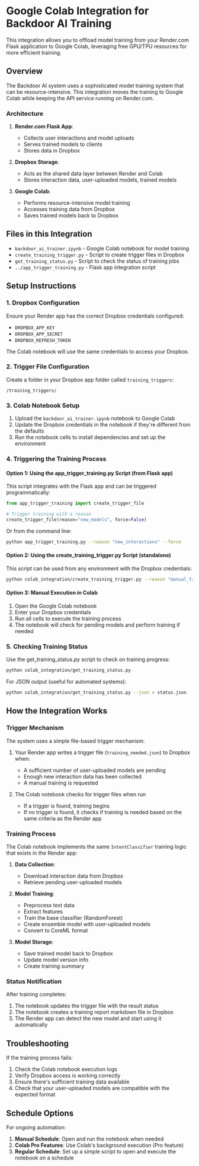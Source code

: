 # Google Colab Integration for Backdoor AI Training

This integration allows you to offload model training from your Render.com Flask application to Google Colab, leveraging free GPU/TPU resources for more efficient training.

## Overview

The Backdoor AI system uses a sophisticated model training system that can be resource-intensive. This integration moves the training to Google Colab while keeping the API service running on Render.com.

### Architecture

1. **Render.com Flask App**: 
   - Collects user interactions and model uploads
   - Serves trained models to clients
   - Stores data in Dropbox

2. **Dropbox Storage**:
   - Acts as the shared data layer between Render and Colab
   - Stores interaction data, user-uploaded models, trained models

3. **Google Colab**:
   - Performs resource-intensive model training
   - Accesses training data from Dropbox
   - Saves trained models back to Dropbox

## Files in this Integration

- `backdoor_ai_trainer.ipynb` - Google Colab notebook for model training
- `create_training_trigger.py` - Script to create trigger files in Dropbox
- `get_training_status.py` - Script to check the status of training jobs
- `../app_trigger_training.py` - Flask app integration script

## Setup Instructions

### 1. Dropbox Configuration

Ensure your Render app has the correct Dropbox credentials configured:
- `DROPBOX_APP_KEY` 
- `DROPBOX_APP_SECRET`
- `DROPBOX_REFRESH_TOKEN`

The Colab notebook will use the same credentials to access your Dropbox.

### 2. Trigger File Configuration

Create a folder in your Dropbox app folder called `training_triggers`:

```
/training_triggers/
```

### 3. Colab Notebook Setup

1. Upload the `backdoor_ai_trainer.ipynb` notebook to Google Colab
2. Update the Dropbox credentials in the notebook if they're different from the defaults
3. Run the notebook cells to install dependencies and set up the environment

### 4. Triggering the Training Process

#### Option 1: Using the app_trigger_training.py Script (from Flask app)

This script integrates with the Flask app and can be triggered programmatically:

```python
from app_trigger_training import create_trigger_file

# Trigger training with a reason
create_trigger_file(reason="new_models", force=False)
```

Or from the command line:

```bash
python app_trigger_training.py --reason "new_interactions" --force
```

#### Option 2: Using the create_training_trigger.py Script (standalone)

This script can be used from any environment with the Dropbox credentials:

```bash
python colab_integration/create_training_trigger.py --reason "manual_trigger" --force
```

#### Option 3: Manual Execution in Colab

1. Open the Google Colab notebook
2. Enter your Dropbox credentials
3. Run all cells to execute the training process
4. The notebook will check for pending models and perform training if needed

### 5. Checking Training Status

Use the get_training_status.py script to check on training progress:

```bash
python colab_integration/get_training_status.py
```

For JSON output (useful for automated systems):

```bash
python colab_integration/get_training_status.py --json > status.json
```

## How the Integration Works

### Trigger Mechanism

The system uses a simple file-based trigger mechanism:

1. Your Render app writes a trigger file (`training_needed.json`) to Dropbox when:
   - A sufficient number of user-uploaded models are pending
   - Enough new interaction data has been collected
   - A manual training is requested

2. The Colab notebook checks for trigger files when run
   - If a trigger is found, training begins
   - If no trigger is found, it checks if training is needed based on the same criteria as the Render app

### Training Process

The Colab notebook implements the same `IntentClassifier` training logic that exists in the Render app:

1. **Data Collection**:
   - Download interaction data from Dropbox
   - Retrieve pending user-uploaded models

2. **Model Training**:
   - Preprocess text data
   - Extract features
   - Train the base classifier (RandomForest)
   - Create ensemble model with user-uploaded models
   - Convert to CoreML format

3. **Model Storage**:
   - Save trained model back to Dropbox
   - Update model version info
   - Create training summary

### Status Notification

After training completes:
1. The notebook updates the trigger file with the result status
2. The notebook creates a training report markdown file in Dropbox
3. The Render app can detect the new model and start using it automatically

## Troubleshooting

If the training process fails:

1. Check the Colab notebook execution logs
2. Verify Dropbox access is working correctly
3. Ensure there's sufficient training data available
4. Check that your user-uploaded models are compatible with the expected format

## Schedule Options

For ongoing automation:

1. **Manual Schedule**: Open and run the notebook when needed
2. **Colab Pro Features**: Use Colab's background execution (Pro feature)
3. **Regular Schedule**: Set up a simple script to open and execute the notebook on a schedule